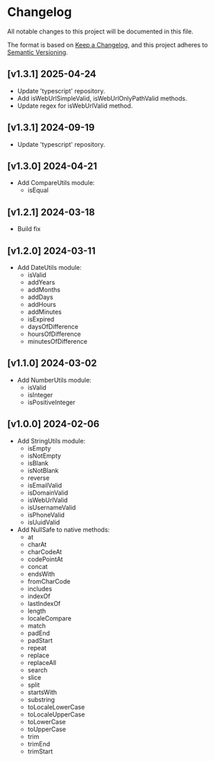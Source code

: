 # Changelog
All notable changes to this project will be documented in this file.

The format is based on [Keep a Changelog](https://keepachangelog.com/en/1.0.0/),
and this project adheres to [Semantic Versioning](https://semver.org/spec/v2.0.0.html).

## [v1.3.1] 2025-04-24
* Update 'typescript' repository.
* Add isWebUrlSimpleValid, isWebUrlOnlyPathValid methods.
* Update regex for isWebUrlValid method.

## [v1.3.1] 2024-09-19
* Update 'typescript' repository.

## [v1.3.0] 2024-04-21
* Add CompareUtils module:
    * isEqual

## [v1.2.1] 2024-03-18
* Build fix

## [v1.2.0] 2024-03-11
* Add DateUtils module:
    * isValid
    * addYears
    * addMonths
    * addDays
    * addHours
    * addMinutes
    * isExpired
    * daysOfDifference
    * hoursOfDifference
    * minutesOfDifference

## [v1.1.0] 2024-03-02
* Add NumberUtils module:
    * isValid
    * isInteger
    * isPositiveInteger

## [v1.0.0] 2024-02-06
* Add StringUtils module:
    * isEmpty
    * isNotEmpty
    * isBlank
    * isNotBlank
    * reverse
    * isEmailValid
    * isDomainValid
    * isWebUrlValid
    * isUsernameValid
    * isPhoneValid
    * isUuidValid
* Add NullSafe to native methods:
    * at
    * charAt
    * charCodeAt
    * codePointAt
    * concat
    * endsWith
    * fromCharCode
    * includes
    * indexOf
    * lastIndexOf
    * length
    * localeCompare
    * match
    * padEnd
    * padStart
    * repeat
    * replace
    * replaceAll
    * search
    * slice
    * split
    * startsWith
    * substring
    * toLocaleLowerCase
    * toLocaleUpperCase
    * toLowerCase
    * toUpperCase
    * trim
    * trimEnd
    * trimStart